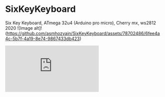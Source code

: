 # SixKeyKeyboard
Six Key Keyboard, ATmega 32u4 (Arduino pro micro), Cherry mx, ws2812 2020
![Image alt]!(https://github.com/asmhozyain/SixKeyKeyboard/assets/78702486/6fee4a4c-5b7f-4a19-8e74-9867433db423)

![Image alt](https://github.com/asmhozyain/SixKeyKeyboard/files/11954592/top.layer.pdf)
